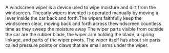 A windscreen wiper is a device used to wipe moisture and dirt from the windscreen. 
Theearly wipers invented is operated manually by moving a lever inside the car back and forth.The wipers faithfully keep the windscreen clear,
 moving back and forth across thewindscreen countless time as they sweep the moisture away
 The wiper parts visible from outside the car are the rubber blade, the wiper arm holding the blade,
 a spring linkage, and parts of the wiper pivots. The wiper itself has about six parts called pressure points or claws that are small arms under the wiper.